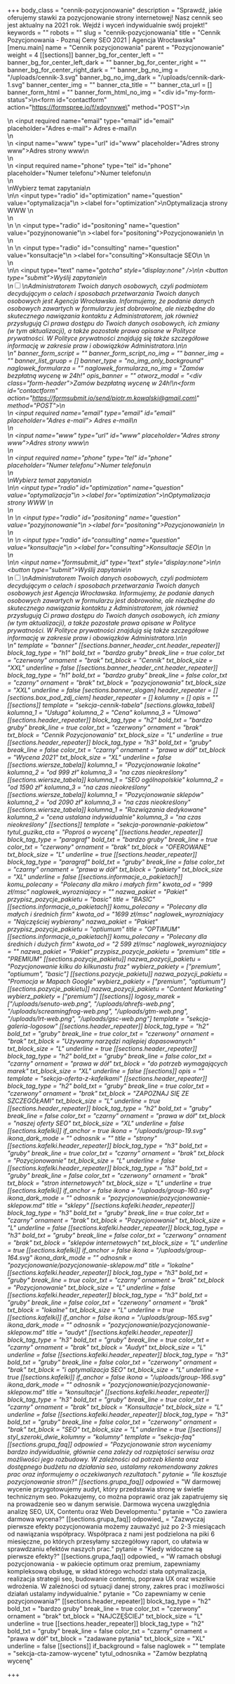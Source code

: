 +++
body_class = "cennik-pozycjonowanie"
description = "Sprawdź, jakie oferujemy stawki za pozycjonowanie strony internetowej! Nasz cennik seo jest aktualny na 2021 rok. Wejdź i wyceń indywidualnie swój projekt!"
keywords = ""
robots = ""
slug = "cennik-pozycjonowania"
title = "Cennik Pozycjonowania - Poznaj Ceny SEO 2021 | Agencja Wrocławska"
[menu.main]
name = "Cennik pozycjonowania"
parent = "Pozycjonowanie"
weight = 4
[[sections]]
banner_bg_for_center_left = ""
banner_bg_for_center_left_dark = ""
banner_bg_for_center_right = ""
banner_bg_for_center_right_dark = ""
banner_bg_no_img = "/uploads/cennik-3.svg"
banner_bg_no_img_dark = "/uploads/cennik-dark-1.svg"
banner_center_img = ""
banner_cta_title = ""
banner_cta_url = []
banner_form_html = ""
banner_form_html_no_img = "<div id=\"my-form-status\"></div>\n<form id=\"contactform\" action=\"https://formspree.io/f/xdoynvwe\" method=\"POST\">\n<div class='input-cnt'>\n <input required name=\"email\" type=\"email\" id=\"email\" placeholder=\"Adres e-mail\"><label for='email'> Adres e-mail</label>\n</div>\n<div class='input-cnt'>\n    <input name=\"www\" type=\"url\" id=\"www\" placeholder=\"Adres strony www\"><label for='www'>Adres strony www</label>\n</div>\n<div class='input-cnt'>\n    <input  required name=\"phone\" type=\"tel\" id=\"phone\" placeholder=\"Numer telefonu\"><label for='phone'>Numer telefonu</label>\n   </div>\n   <div>\n<span class='radio-cnt-title'>Wybierz temat zapytania</span>\n <div class='form-radio'>\n\n  <input type=\"radio\" id=\"optimization\" name=\"question\" value=\"optymalizacja\"\n         ><label for=\"optimization\">\nOptymalizacja strony WWW </label>\n</div>\n <div class='form-radio'>\n \n  <input type=\"radio\" id=\"positoning\" name=\"question\" value=\"pozyjnonowanie\"\n         ><label for=\"positoning\">Pozycjonowanie\n </label>\n</div>\n <div class='form-radio'>\n \n  <input type=\"radio\" id=\"consulting\" name=\"question\" value=\"konsultacje\"\n         ><label for=\"consulting\">Konsultacje SEO\n </label>\n</div>\n</div>\n\n <input type=\"text\" name=\"_gotcha\" style=\"display:none\" />\n\n    <button  type=\"submit\">Wyślij zapytanie</button>\n<div class='rodo'>\n<input id='rodo-accept' type='checkbox' required name='rodo-accept' value='accept'/>\n<label for='rodo-accept'>Administratorem Twoich danych osobowych, czyli podmiotem decydującym o celach i sposobach przetwarzania Twoich danych osobowych jest Agencja Wrocławska. Informujemy, że podanie danych osobowych zawartych w formularzu jest dobrowolne, ale niezbędne do skutecznego nawiązania kontaktu z Administratorem, jak również przysługują Ci prawa dostępu do Twoich danych osobowych, ich zmiany (w tym aktualizacji), a także pozostałe prawa opisane w Polityce prywatności. W Polityce prywatności znajdują się także szczegółowe informację w zakresie praw i obowiązków Administratora.\n</label>\n</div>\n</form>"
banner_form_script = ""
banner_form_script_no_img = ""
banner_img = ""
banner_list_gruop = []
banner_type = "no_img_only_background"
naglowek_formularza = ""
naglowek_formularza_no_img = "Zamów bezpłatną wycenę w 24h!"
opis_banner = ""
otworz_modal = "<div class=\"form-header\">Zamów bezpłatną wycenę w 24h!</div>\n<form id=\"contactform\" action=\"https://formsubmit.io/send/piotr.m.kowalski@gmail.com\" method=\"POST\">\n<div class='input-cnt'>\n <input required name=\"email\" type=\"email\" id=\"email\" placeholder=\"Adres e-mail\"><label for='email'> Adres e-mail</label>\n</div>\n<div class='input-cnt'>\n    <input name=\"www\" type=\"url\" id=\"www\" placeholder=\"Adres strony www\"><label for='www'>Adres strony www</label>\n</div>\n<div class='input-cnt'>\n    <input  required name=\"phone\" type=\"tel\" id=\"phone\" placeholder=\"Numer telefonu\"><label for='phone'>Numer telefonu</label>\n   </div>\n   <div>\n<span class='radio-cnt-title'>Wybierz temat zapytania</span>\n <div class='form-radio'>\n\n  <input type=\"radio\" id=\"optimization\" name=\"question\" value=\"optymalizacja\"\n         ><label for=\"optimization\">\nOptymalizacja strony WWW </label>\n</div>\n <div class='form-radio'>\n \n  <input type=\"radio\" id=\"positoning\" name=\"question\" value=\"pozyjnonowanie\"\n         ><label for=\"positoning\">Pozycjonowanie\n </label>\n</div>\n <div class='form-radio'>\n \n  <input type=\"radio\" id=\"consulting\" name=\"question\" value=\"konsultacje\"\n         ><label for=\"consulting\">Konsultacje SEO\n </label>\n</div>\n</div>\n\n    <input name=\"_formsubmit_id\" type=\"text\" style=\"display:none\">\n\n    <button  type=\"submit\">Wyślij zapytanie</button>\n<div class='rodo'>\n<input id='rodo-accept' type='checkbox' required name='rodo-accept' value='accept'/>\n<label for='rodo-accept'>Administratorem Twoich danych osobowych, czyli podmiotem decydującym o celach i sposobach przetwarzania Twoich danych osobowych jest Agencja Wrocławska. Informujemy, że podanie danych osobowych zawartych w formularzu jest dobrowolne, ale niezbędne do skutecznego nawiązania kontaktu z Administratorem, jak również przysługują Ci prawa dostępu do Twoich danych osobowych, ich zmiany (w tym aktualizacji), a także pozostałe prawa opisane w Polityce prywatności. W Polityce prywatności znajdują się także szczegółowe informację w zakresie praw i obowiązków Administratora.\n</label>\n</div>\n</form>"
template = "banner"
[[sections.banner_header_cnt.header_repeater]]
block_tag_type = "h1"
bold_txt = "bardzo gruby"
break_line = true
color_txt = "czerwony"
ornament = "brak"
txt_block = "Cennik"
txt_block_size = "XXL"
underline = false
[[sections.banner_header_cnt.header_repeater]]
block_tag_type = "h1"
bold_txt = "bardzo gruby"
break_line = false
color_txt = "czarny"
ornament = "brak"
txt_block = "pozycjonowania"
txt_block_size = "XXL"
underline = false
[sections.banner_slogan]
header_repeater = []
[sections.box_pod_zdj_ciem]
header_repeater = []
kolumny = []
opis = ""
[[sections]]
template = "sekcja-cennik-tabela"
[sections.glowka_tabeli]
kolumna_1 = "Usługa"
kolumna_2 = "Cena"
kolumna_3 = "Umowa"
[[sections.header_repeater]]
block_tag_type = "h2"
bold_txt = "bardzo gruby"
break_line = true
color_txt = "czerwony"
ornament = "brak"
txt_block = "Cennik Pozycjonowania"
txt_block_size = "L"
underline = true
[[sections.header_repeater]]
block_tag_type = "h3"
bold_txt = "gruby"
break_line = false
color_txt = "czarny"
ornament = "prawa w dół"
txt_block = "Wycena 2021"
txt_block_size = "XL"
underline = false
[[sections.wiersze_tabela]]
kolumna_1 = "Pozycjonowanie lokalne"
kolumna_2 = "od 999 zł"
kolumna_3 = "na czas nieokreślony"
[[sections.wiersze_tabela]]
kolumna_1 = "SEO ogólnopolskie"
kolumna_2 = "od 1590 zł"
kolumna_3 = "na czas nieokreślony"
[[sections.wiersze_tabela]]
kolumna_1 = "Pozycjonowanie sklepów"
kolumna_2 = "od 2090 zł"
kolumna_3 = "na czas nieokreślony"
[[sections.wiersze_tabela]]
kolumna_1 = "Rozwiązania dedykowane"
kolumna_2 = "cena ustalana indywidualnie"
kolumna_3 = "na czas nieokreślony"
[[sections]]
template = "sekcja-porownanie-pakietow"
tytul_guzika_cta = "Poproś o wycenę"
[[sections.header_repeater]]
block_tag_type = "paragraf"
bold_txt = "bardzo gruby"
break_line = true
color_txt = "czerwony"
ornament = "brak"
txt_block = "OFEROWANE"
txt_block_size = "L"
underline = true
[[sections.header_repeater]]
block_tag_type = "paragraf"
bold_txt = "gruby"
break_line = false
color_txt = "czarny"
ornament = "prawa w dół"
txt_block = "pakiety"
txt_block_size = "XL"
underline = false
[[sections.informacje_o_pakietach]]
komu_polecany = "Polecany dla mikro i małych firm"
kwota_od = "999 zł/msc"
naglowek_wyrozniajacy = ""
nazwa_pakiet = "Pakiet"
przypisz_pozycje_pakietu = "basic"
title = "BASIC"
[[sections.informacje_o_pakietach]]
komu_polecany = "Polecany dla małych i średnich firm"
kwota_od = "1699 zł/msc"
naglowek_wyrozniajacy = "Najczęściej wybierany"
nazwa_pakiet = "Pakiet"
przypisz_pozycje_pakietu = "optiumum"
title = "OPTIMUM"
[[sections.informacje_o_pakietach]]
komu_polecany = "Polecany dla średnich i dużych firm"
kwota_od = "2 599 zł/msc"
naglowek_wyrozniajacy = ""
nazwa_pakiet = "Pakiet"
przypisz_pozycje_pakietu = "premium"
title = "PREMIUM"
[[sections.pozycje_pakietu]]
nazwa_pozycji_pakietu = "Pozycjonowanie kilku do kilkunastu fraz"
wybierz_pakiety = ["premium", "optiumum", "basic"]
[[sections.pozycje_pakietu]]
nazwa_pozycji_pakietu = "Promocja w Mapach Google"
wybierz_pakiety = ["premium", "optiumum"]
[[sections.pozycje_pakietu]]
nazwa_pozycji_pakietu = "Content Marketing"
wybierz_pakiety = ["premium"]
[[sections]]
logosy_marek = ["/uploads/senuto-web.png", "/uploads/ahrefs-web.png", "/uploads/screamingfrog-web.png", "/uploads/gtm-web.png", "/uploads/lrt-web.png", "/uploads/gsc-web.png"]
template = "sekcja-galeria-logosow"
[[sections.header_repeater]]
block_tag_type = "h2"
bold_txt = "gruby"
break_line = true
color_txt = "czerwony"
ornament = "brak"
txt_block = "Używamy narzędzi najlepiej dopasowanych"
txt_block_size = "L"
underline = true
[[sections.header_repeater]]
block_tag_type = "h2"
bold_txt = "gruby"
break_line = false
color_txt = "czarny"
ornament = "prawa w dół"
txt_block = "do potrzeb wymagających marek"
txt_block_size = "XL"
underline = false
[[sections]]
opis = ""
template = "sekcja-oferta-z-kafelkami"
[[sections.header_repeater]]
block_tag_type = "h2"
bold_txt = "gruby"
break_line = true
color_txt = "czerwony"
ornament = "brak"
txt_block = "ZAPOZNAJ SIĘ ZE SZCZEGÓŁAMI"
txt_block_size = "L"
underline = true
[[sections.header_repeater]]
block_tag_type = "h2"
bold_txt = "gruby"
break_line = false
color_txt = "czarny"
ornament = "prawa w dół"
txt_block = "naszej oferty SEO"
txt_block_size = "XL"
underline = false
[[sections.kafelki]]
if_anchor = true
ikona = "/uploads/group-19.svg"
ikona_dark_mode = ""
odnosnik = ""
title = "strony"
[[sections.kafelki.header_repeater]]
block_tag_type = "h3"
bold_txt = "gruby"
break_line = true
color_txt = "czarny"
ornament = "brak"
txt_block = "Pozycjonowanie"
txt_block_size = "L"
underline = false
[[sections.kafelki.header_repeater]]
block_tag_type = "h3"
bold_txt = "gruby"
break_line = false
color_txt = "czerwony"
ornament = "brak"
txt_block = "stron internetowych"
txt_block_size = "L"
underline = true
[[sections.kafelki]]
if_anchor = false
ikona = "/uploads/group-160.svg"
ikona_dark_mode = ""
odnosnik = "pozycjonowanie/pozycjonowanie-sklepow.md"
title = "sklepy"
[[sections.kafelki.header_repeater]]
block_tag_type = "h3"
bold_txt = "gruby"
break_line = true
color_txt = "czarny"
ornament = "brak"
txt_block = "Pozycjonowanie"
txt_block_size = "L"
underline = false
[[sections.kafelki.header_repeater]]
block_tag_type = "h3"
bold_txt = "gruby"
break_line = false
color_txt = "czerwony"
ornament = "brak"
txt_block = "sklepów internetowych"
txt_block_size = "L"
underline = true
[[sections.kafelki]]
if_anchor = false
ikona = "/uploads/group-164.svg"
ikona_dark_mode = ""
odnosnik = "pozycjonowanie/pozycjonowanie-sklepow.md"
title = "lokalne"
[[sections.kafelki.header_repeater]]
block_tag_type = "h3"
bold_txt = "gruby"
break_line = true
color_txt = "czarny"
ornament = "brak"
txt_block = "Pozycjonowanie"
txt_block_size = "L"
underline = false
[[sections.kafelki.header_repeater]]
block_tag_type = "h3"
bold_txt = "gruby"
break_line = false
color_txt = "czerwony"
ornament = "brak"
txt_block = "lokalne"
txt_block_size = "L"
underline = true
[[sections.kafelki]]
if_anchor = false
ikona = "/uploads/group-165.svg"
ikona_dark_mode = ""
odnosnik = "pozycjonowanie/pozycjonowanie-sklepow.md"
title = "audyt"
[[sections.kafelki.header_repeater]]
block_tag_type = "h3"
bold_txt = "gruby"
break_line = true
color_txt = "czarny"
ornament = "brak"
txt_block = "Audyt"
txt_block_size = "L"
underline = false
[[sections.kafelki.header_repeater]]
block_tag_type = "h3"
bold_txt = "gruby"
break_line = false
color_txt = "czerwony"
ornament = "brak"
txt_block = "i optymalizacja SEO"
txt_block_size = "L"
underline = true
[[sections.kafelki]]
if_anchor = false
ikona = "/uploads/group-166.svg"
ikona_dark_mode = ""
odnosnik = "pozycjonowanie/pozycjonowanie-sklepow.md"
title = "konsultacje"
[[sections.kafelki.header_repeater]]
block_tag_type = "h3"
bold_txt = "gruby"
break_line = true
color_txt = "czarny"
ornament = "brak"
txt_block = "Konsultacje"
txt_block_size = "L"
underline = false
[[sections.kafelki.header_repeater]]
block_tag_type = "h3"
bold_txt = "gruby"
break_line = false
color_txt = "czerwony"
ornament = "brak"
txt_block = "SEO"
txt_block_size = "L"
underline = true
[[sections]]
styl_szeroki_dwie_kolumny = "kolumny"
template = "sekcja-faq"
[[sections.grupa_faq]]
odpowied_ = "Pozycjonowanie stron wyceniamy bardzo indywidualnie, głównie cena zależy od rozpiętości serwisu oraz możliwości jego rozbudowy. W zależności od potrzeb klienta oraz dostępnego budżetu na działania seo, ustalamy rekomendowany zakres prac oraz informujemy o oczekiwanych rezultatach."
pytanie = "Ile kosztuje pozycjonowanie stron?"
[[sections.grupa_faq]]
odpowied_ = "W darmowej wycenie przygotowujemy audyt, który przedstawia stronę w świetle technicznym seo. Pokazujemy, co można poprawić oraz jak zapatrujemy się na prowadzenie seo w danym serwisie. Darmowa wycena uwzględnia analizę SEO, UX, Contentu oraz Web Developmentu."
pytanie = "Co zawiera darmowa wycena?"
[[sections.grupa_faq]]
odpowied_ = "Zazwyczaj pierwsze efekty pozycjonowania możemy zauważyć już po 2-3 miesiącach od nawiązania współpracy. Współpraca z nami jest podzielona na piki 6 miesięczne, po których przesyłamy szczegółowy raport, co ułatwia w sprawdzaniu efektów naszych prac."
pytanie = "Kiedy widoczne są pierwsze efekty?"
[[sections.grupa_faq]]
odpowied_ = "W ramach obsługi pozycjonowania - w pakiecie optimum oraz premium, zapewniamy kompleksową obsługę, w skład którego wchodzi stała optymalizacja, realizacja strategii seo, budowanie contentu, poprawa UX oraz wszelkie wdrożenia. W zależności od sytuacji danej strony, zakres prac i możliwości działań ustalamy indywidualnie."
pytanie = "Co zapewniamy w cenie pozycjonowania?"
[[sections.header_repeater]]
block_tag_type = "h2"
bold_txt = "bardzo gruby"
break_line = true
color_txt = "czerwony"
ornament = "brak"
txt_block = "NAJCZĘŚCIEJ"
txt_block_size = "L"
underline = true
[[sections.header_repeater]]
block_tag_type = "h2"
bold_txt = "gruby"
break_line = false
color_txt = "czarny"
ornament = "prawa w dół"
txt_block = "zadawane pytania"
txt_block_size = "XL"
underline = false
[[sections]]
if_background = false
naglowek = ""
template = "sekcja-cta-zamow-wycene"
tytul_odnosnika = "Zamów bezpłatną wycenę"

+++
